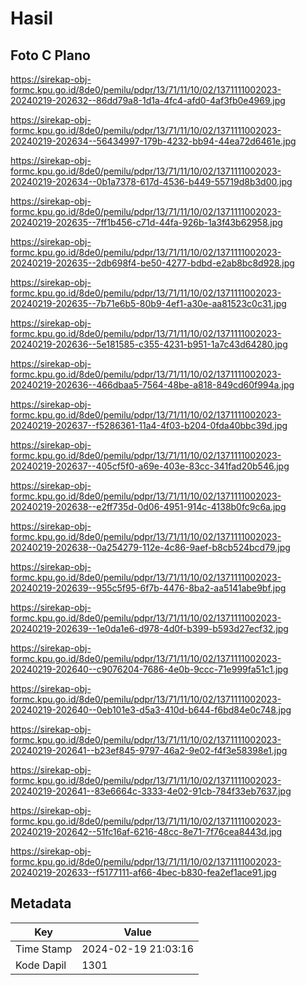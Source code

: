 # Hasil

## Foto C Plano

https://sirekap-obj-formc.kpu.go.id/8de0/pemilu/pdpr/13/71/11/10/02/1371111002023-20240219-202632--86dd79a8-1d1a-4fc4-afd0-4af3fb0e4969.jpg

https://sirekap-obj-formc.kpu.go.id/8de0/pemilu/pdpr/13/71/11/10/02/1371111002023-20240219-202634--56434997-179b-4232-bb94-44ea72d6461e.jpg

https://sirekap-obj-formc.kpu.go.id/8de0/pemilu/pdpr/13/71/11/10/02/1371111002023-20240219-202634--0b1a7378-617d-4536-b449-55719d8b3d00.jpg

https://sirekap-obj-formc.kpu.go.id/8de0/pemilu/pdpr/13/71/11/10/02/1371111002023-20240219-202635--7ff1b456-c71d-44fa-926b-1a3f43b62958.jpg

https://sirekap-obj-formc.kpu.go.id/8de0/pemilu/pdpr/13/71/11/10/02/1371111002023-20240219-202635--2db698f4-be50-4277-bdbd-e2ab8bc8d928.jpg

https://sirekap-obj-formc.kpu.go.id/8de0/pemilu/pdpr/13/71/11/10/02/1371111002023-20240219-202635--7b71e6b5-80b9-4ef1-a30e-aa81523c0c31.jpg

https://sirekap-obj-formc.kpu.go.id/8de0/pemilu/pdpr/13/71/11/10/02/1371111002023-20240219-202636--5e181585-c355-4231-b951-1a7c43d64280.jpg

https://sirekap-obj-formc.kpu.go.id/8de0/pemilu/pdpr/13/71/11/10/02/1371111002023-20240219-202636--466dbaa5-7564-48be-a818-849cd60f994a.jpg

https://sirekap-obj-formc.kpu.go.id/8de0/pemilu/pdpr/13/71/11/10/02/1371111002023-20240219-202637--f5286361-11a4-4f03-b204-0fda40bbc39d.jpg

https://sirekap-obj-formc.kpu.go.id/8de0/pemilu/pdpr/13/71/11/10/02/1371111002023-20240219-202637--405cf5f0-a69e-403e-83cc-341fad20b546.jpg

https://sirekap-obj-formc.kpu.go.id/8de0/pemilu/pdpr/13/71/11/10/02/1371111002023-20240219-202638--e2ff735d-0d06-4951-914c-4138b0fc9c6a.jpg

https://sirekap-obj-formc.kpu.go.id/8de0/pemilu/pdpr/13/71/11/10/02/1371111002023-20240219-202638--0a254279-112e-4c86-9aef-b8cb524bcd79.jpg

https://sirekap-obj-formc.kpu.go.id/8de0/pemilu/pdpr/13/71/11/10/02/1371111002023-20240219-202639--955c5f95-6f7b-4476-8ba2-aa5141abe9bf.jpg

https://sirekap-obj-formc.kpu.go.id/8de0/pemilu/pdpr/13/71/11/10/02/1371111002023-20240219-202639--1e0da1e6-d978-4d0f-b399-b593d27ecf32.jpg

https://sirekap-obj-formc.kpu.go.id/8de0/pemilu/pdpr/13/71/11/10/02/1371111002023-20240219-202640--c9076204-7686-4e0b-9ccc-71e999fa51c1.jpg

https://sirekap-obj-formc.kpu.go.id/8de0/pemilu/pdpr/13/71/11/10/02/1371111002023-20240219-202640--0eb101e3-d5a3-410d-b644-f6bd84e0c748.jpg

https://sirekap-obj-formc.kpu.go.id/8de0/pemilu/pdpr/13/71/11/10/02/1371111002023-20240219-202641--b23ef845-9797-46a2-9e02-f4f3e58398e1.jpg

https://sirekap-obj-formc.kpu.go.id/8de0/pemilu/pdpr/13/71/11/10/02/1371111002023-20240219-202641--83e6664c-3333-4e02-91cb-784f33eb7637.jpg

https://sirekap-obj-formc.kpu.go.id/8de0/pemilu/pdpr/13/71/11/10/02/1371111002023-20240219-202642--51fc16af-6216-48cc-8e71-7f76cea8443d.jpg

https://sirekap-obj-formc.kpu.go.id/8de0/pemilu/pdpr/13/71/11/10/02/1371111002023-20240219-202633--f5177111-af66-4bec-b830-fea2ef1ace91.jpg


## Metadata

| Key        | Value               |
| ---------- | ------------------- |
| Time Stamp | 2024-02-19 21:03:16 |
| Kode Dapil | 1301                |



